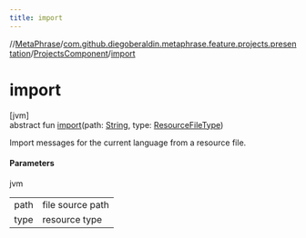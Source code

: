```yaml
---
title: import
---
```

//[MetaPhrase](../../../index.html)/[com.github.diegoberaldin.metaphrase.feature.projects.presentation](../index.html)/[ProjectsComponent](index.html)/[import](import.html)



# import



[jvm]\
abstract fun [import](import.html)(path: [String](https://kotlinlang.org/api/latest/jvm/stdlib/kotlin/-string/index.html), type: [ResourceFileType](../../com.github.diegoberaldin.metaphrase.domain.project.data/-resource-file-type/index.html))



Import messages for the current language from a resource file.



#### Parameters


jvm

| | |
|---|---|
| path | file source path |
| type | resource type |




